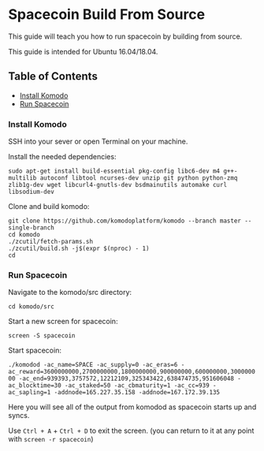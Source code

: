# Spacecoin Build From Source

This guide will teach you how to run spacecoin by building from source.

This guide is intended for Ubuntu 16.04/18.04.

## Table of Contents

- [Install Komodo](#Install-Komodo)
- [Run Spacecoin](#Run-Spacecoin)


### Install Komodo

SSH into your sever or open Terminal on your machine.

Install the needed dependencies:

`sudo apt-get install build-essential pkg-config libc6-dev m4 g++-multilib autoconf libtool ncurses-dev unzip git python python-zmq zlib1g-dev wget libcurl4-gnutls-dev bsdmainutils automake curl libsodium-dev`

Clone and build komodo:

```shell
git clone https://github.com/komodoplatform/komodo --branch master --single-branch
cd komodo
./zcutil/fetch-params.sh
./zcutil/build.sh -j$(expr $(nproc) - 1)
cd
```

### Run Spacecoin

Navigate to the komodo/src directory:

`cd komodo/src`

Start a new screen for spacecoin:

`screen -S spacecoin`

Start spacecoin:

`./komodod -ac_name=SPACE -ac_supply=0 -ac_eras=6 -ac_reward=3600000000,2700000000,1800000000,900000000,600000000,300000000 -ac_end=939393,3757572,12212109,325343422,638474735,951606048 -ac_blocktime=30 -ac_staked=50 -ac_cbmaturity=1 -ac_cc=939 -ac_sapling=1 -addnode=165.227.35.158 -addnode=167.172.39.135`

Here you will see all of the output from komodod as spacecoin starts up and syncs.

Use `Ctrl + A` + `Ctrl + D` to exit the screen. (you can return to it at any point with `screen -r spacecoin`)
